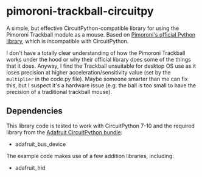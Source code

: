 # pimoroni-trackball-circuitpy

A simple, but effective CircuitPython-compatible library for using the Pimoroni Trackball module as a mouse. Based on [Pimoroni's official Python library](https://github.com/pimoroni/trackball-python), which is incompatible with CircuitPython.

I don't have a totally clear understanding of how the Pimoroni Trackball works under the hood or why their official library does some of the things that it does. Anyway, I find the Trackball unsuitable for desktop OS use as it loses precision at higher acceleration/sensitivity value (set by the `multiplier` in the code.py file). Maybe someone smarter than me can fix this, but I suspect it's a hardware issue (e.g. the ball is too small to have the precision of a traditional trackball mouse).

## Dependencies

This library code is tested to work with CircuitPython 7-10 and the required library from the [Adafruit CircuitPython bundle](https://circuitpython.org/libraries):

- adafruit_bus_device

The example code makes use of a few addition libraries, including:

- adafruit_hid
